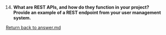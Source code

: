 
14. **What are REST APIs, and how do they function in your project? Provide an example of a REST endpoint from your user management system.**




[Return back to answer.md](/answer.md)